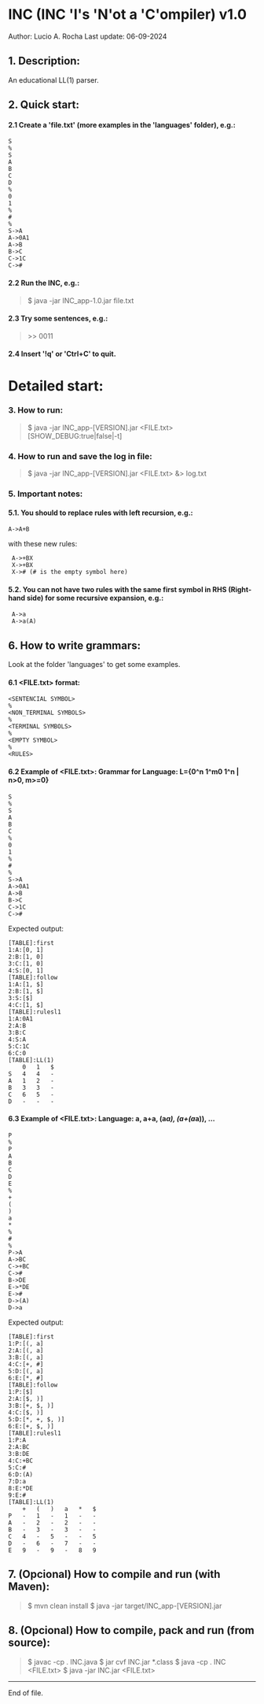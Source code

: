 
# INC (INC 'I's 'N'ot a 'C'ompiler) v1.0

 Author: Lucio A. Rocha
 Last update: 06-09-2024

## 1. Description:
An educational LL(1) parser.

## 2. Quick start: 

#### 2.1 Create a 'file.txt' (more examples in the 'languages' folder), e.g.:

```
S
%
S
A
B
C
D
%
0
1
%
#
%
S->A
A->0A1
A->B
B->C
C->1C
C->#
```

#### 2.2 Run the INC, e.g.:
>$ java -jar INC_app-1.0.jar file.txt 

#### 2.3 Try some sentences, e.g.:
> \>\> 0011

#### 2.4 Insert '!q' or 'Ctrl+C' to quit.


# Detailed start:

### 3. How to run:

> $ java -jar INC_app-[VERSION].jar <FILE.txt> [SHOW_DEBUG:true|false|-t]

### 4. How to run and save the log in file:

> $ java -jar INC_app-[VERSION].jar <FILE.txt>  &> log.txt

### 5. Important notes:

#### 5.1. You should to replace rules with left recursion, e.g.:

```
A->A+B
```

with these new rules:

```
 A->+BX
 X->+BX
 X-># (# is the empty symbol here)
```

#### 5.2. You can not have two rules with the same first symbol in RHS (Right-hand side) for some recursive expansion, e.g.:

```
 A->a
 A->a(A)
```

## 6. How to write grammars:

Look at the folder 'languages' to get some examples.

#### 6.1 <FILE.txt> format:

```
<SENTENCIAL SYMBOL>
%
<NON_TERMINAL SYMBOLS>
%
<TERMINAL SYMBOLS>
%
<EMPTY SYMBOL>
%
<RULES>
```


#### 6.2 Example of <FILE.txt>: Grammar for Language: L={0^n 1^m0 1^n | n>0, m>=0}

```
S
%
S
A
B
C
%
0
1
%
#
%
S->A
A->0A1
A->B
B->C
C->1C
C->#
```

Expected output:

```
[TABLE]:first
1:A:[0, 1]
2:B:[1, 0]
3:C:[1, 0]
4:S:[0, 1]
[TABLE]:follow
1:A:[1, $]
2:B:[1, $]
3:S:[$]
4:C:[1, $]
[TABLE]:rulesl1
1:A:0A1
2:A:B
3:B:C
4:S:A
5:C:1C
6:C:0
[TABLE]:LL(1)
 	0	1	$	
S	4	4	-	
A	1	2	-	
B	3	3	-	
C	6	5	-	
D	-	-	-
```

#### 6.3 Example of <FILE.txt>: Language: a, a+a, (a*a), (a+(a*a)), ...

```
P
%
P
A
B
C
D
E
%
+
(
)
a
*
%
#
%
P->A
A->BC
C->+BC
C->#
B->DE
E->*DE
E->#
D->(A)
D->a
```


Expected output:

```
[TABLE]:first
1:P:[(, a]
2:A:[(, a]
3:B:[(, a]
4:C:[+, #]
5:D:[(, a]
6:E:[*, #]
[TABLE]:follow
1:P:[$]
2:A:[$, )]
3:B:[+, $, )]
4:C:[$, )]
5:D:[*, +, $, )]
6:E:[+, $, )]
[TABLE]:rulesl1
1:P:A
2:A:BC
3:B:DE
4:C:+BC
5:C:#
6:D:(A)
7:D:a
8:E:*DE
9:E:#
[TABLE]:LL(1)
 	+	(	)	a	*	$	
P	-	1	-	1	-	-	
A	-	2	-	2	-	-	
B	-	3	-	3	-	-	
C	4	-	5	-	-	5	
D	-	6	-	7	-	-	
E	9	-	9	-	8	9
```

## 7. (Opcional) How to compile and run (with Maven):

> $ mvn clean install
> $ java -jar target/INC_app-[VERSION].jar 


## 8. (Opcional) How to compile, pack and run (from source):

> $ javac -cp . INC.java
> $ jar cvf INC.jar *.class
> $ java  -cp . INC <FILE.txt>
> $ java -jar INC.jar <FILE.txt>

---
End of file.
